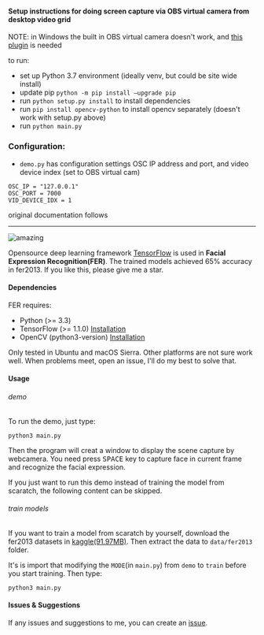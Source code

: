 #### Setup instructions for doing screen capture via OBS virtual camera from desktop video grid

NOTE: in Windows the built in OBS virtual camera doesn't work, and [this plugin](https://github.com/CatxFish/obs-virtual-cam) is needed

to run:

- set up Python 3.7 environment (ideally venv, but could be site wide install)
- update pip `python -m pip install –upgrade pip`
- run `python setup.py install` to install dependencies
- run `pip install opencv-python` to install opencv separately (doesn't work with setup.py above)
- run `python main.py`

### Configuration:

- `demo.py` has configuration settings OSC IP address and port, and video device index (set to OBS virtual cam)
```
OSC_IP = "127.0.0.1"
OSC_PORT = 7000
VID_DEVICE_IDX = 1
```
original documentation follows

---

![amazing](./amazingkelly.jpeg)

Opensource deep learning framework [TensorFlow](https://www.tensorflow.org) is used in **Facial Expression Recognition(FER)**. 
The trained models achieved 65% accuracy in fer2013. If you like this, please give me a star.

#### Dependencies

FER requires:
- Python (>= 3.3)
- TensorFlow (>= 1.1.0) [Installation](https://www.tensorflow.org/install/)
- OpenCV (python3-version) [Installation](http://docs.opencv.org/master/da/df6/tutorial_py_table_of_contents_setup.html)

Only tested in Ubuntu and macOS Sierra. Other platforms are not sure work well. When problems meet, open an issue, I'll do my best to solve that.

#### Usage
###### demo
To run the demo, just type:
```shell
python3 main.py
```
Then the program will creat a window to display the scene capture by webcamera. You need press <kbd>SPACE</kbd> key to capture face in current frame and recognize the facial expression.

If you just want to run this demo instead of training the model from scaratch, the following content can be skipped.

###### train models
If you want to train a model from scaratch by yourself, download the fer2013 datasets in [kaggle(91.97MB)](https://www.kaggle.com/c/challenges-in-representation-learning-facial-expression-recognition-challenge/data). Then extract the data to `data/fer2013` folder.

It's is import that modifying the `MODE`(in `main.py`) from `demo` to `train`  before you start training.
Then type:
```shell
python3 main.py
```

#### Issues & Suggestions
If any issues and suggestions to me, you can create an [issue](https://github.com/xionghc/Facial-Expression-Recognition/issues/).
